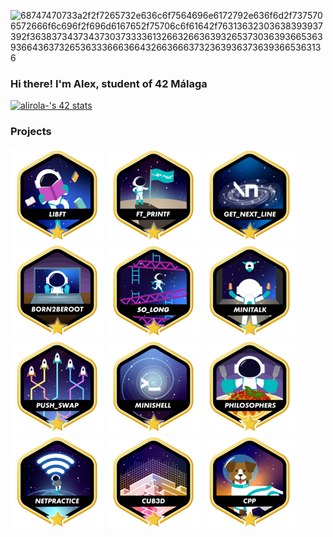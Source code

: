 ![68747470733a2f2f7265732e636c6f7564696e6172792e636f6d2f7375706572666f6c696f2f696d6167652f75706c6f61642f76313632303638393937392f363837343734373037333361326632663639326537303639366536393664363732653633366636643266366637323639363736393665363136](https://user-images.githubusercontent.com/58959408/232639433-cb0aea21-66f0-4508-a771-85e2089c5a87.gif)

### Hi there! I'm Alex, student of 42 Málaga
[![alirola-'s 42 stats](https://badge.mediaplus.ma/greenbinary/alirola-?1337Badge=off&UM6P=off)](https://github.com/oakoudad/badge42)

### Projects
[![LIBFT](https://raw.githubusercontent.com/alirola/resources/main/badges/libftm.png?token=GHSAT0AAAAAACVW47MSO5HM45ZHFB6BXBAKZVQ6S3Q)](https://github.com/alirola/libft) [![FT_PRINTF](https://raw.githubusercontent.com/alirola/resources/main/badges/ft_printfm.png?token=GHSAT0AAAAAACVW47MTRIH43YJCRTTPIPMEZVQ6TKA)](https://github.com/alirola/ft_printf) [![GETNEXTLINE](https://raw.githubusercontent.com/alirola/resources/main/badges/get_next_linem.png?token=GHSAT0AAAAAACVW47MSOV4I75P7ZHZ6DPR6ZVQ6TZQ)](https://github.com/alirola/get_next_line) [![BORN2BEROOT](https://raw.githubusercontent.com/alirola/resources/main/badges/born2berootm.png?token=GHSAT0AAAAAACVW47MSCYWZO6NDCXCAUKUSZVQ6UHQ)](https://github.com/alirola/born2beroot) [![SO_LONG](https://raw.githubusercontent.com/alirola/resources/main/badges/so_longm.png?token=GHSAT0AAAAAACVW47MSTETCWCPZWDLWTB6EZVQ6VDQ)](https://github.com/alirola/so_long) [![MINITALK](https://raw.githubusercontent.com/alirola/resources/main/badges/minitalkm.png?token=GHSAT0AAAAAACVW47MTRCIVZQYNI3JVHJDAZVQ6VTQ)](https://github.com/alirola/pipex) [![PUSH_SWAP](https://raw.githubusercontent.com/alirola/resources/main/badges/push_swapm.png?token=GHSAT0AAAAAACVW47MTAKIC5UUUPIQNUER4ZVQ665Q)](https://github.com/alirola/push_swap) [![MINISHELL](https://raw.githubusercontent.com/alirola/resources/main/badges/minishellm.png?token=GHSAT0AAAAAACVW47MT332A5AVB2QEZOSU2ZVQ67LA)](https://github.com/alirola/minishell) [![PHILOSOPHERS](https://raw.githubusercontent.com/alirola/resources/main/badges/philosophersm.png?token=GHSAT0AAAAAACVW47MTKFFR3GH2EJOLVENQZVQ67YQ)](https://github.com/alirola/philosophers) [![NETPRACTICE](https://raw.githubusercontent.com/alirola/resources/main/badges/netpracticem.png?token=GHSAT0AAAAAACVW47MSUPDMR3D2WG2NJBSCZVQ7ADQ)](https://github.com/alirola/net_practice) [![CUB3D](https://raw.githubusercontent.com/alirola/resources/main/badges/cub3dm.png?token=GHSAT0AAAAAACVW47MTOEEBXX7FI6T7UG72ZVQ7AQA)](https://github.com/alirola/cub3d) [![CPP](https://raw.githubusercontent.com/alirola/resources/main/badges/cppm.png?token=GHSAT0AAAAAACVW47MTQAJW3XL2WKG5QEVIZVQ7AZQ)](https://github.com/alirola/cpp)

